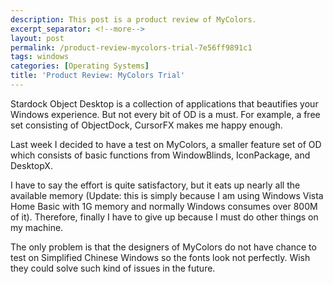 ```yaml
---
description: This post is a product review of MyColors.
excerpt_separator: <!--more-->
layout: post
permalink: /product-review-mycolors-trial-7e56ff9891c1
tags: windows
categories: [Operating Systems]
title: 'Product Review: MyColors Trial'
---
```

Stardock Object Desktop is a collection of applications that beautifies your Windows experience. But not every bit of OD is a must. For example, a free set consisting of ObjectDock, CursorFX makes me happy enough.

Last week I decided to have a test on MyColors, a smaller feature set of OD which consists of basic functions from WindowBlinds, IconPackage, and DesktopX.
<!--more-->

I have to say the effort is quite satisfactory, but it eats up nearly all the available memory (Update: this is simply because I am using Windows Vista Home Basic with 1G memory and normally Windows consumes over 800M of it). Therefore, finally I have to give up because I must do other things on my machine.

The only problem is that the designers of MyColors do not have chance to test on Simplified Chinese Windows so the fonts look not perfectly. Wish they could solve such kind of issues in the future.
